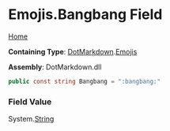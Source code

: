 # Emojis\.Bangbang Field

[Home](../../../README.md)

**Containing Type**: [DotMarkdown](../../README.md)\.[Emojis](../README.md)

**Assembly**: DotMarkdown\.dll

```csharp
public const string Bangbang = ":bangbang:"
```

### Field Value

System\.[String](https://docs.microsoft.com/en-us/dotnet/api/system.string)